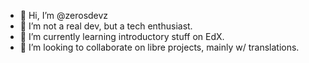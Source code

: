 - 👋 Hi, I’m @zerosdevz
- 👀 I’m not a real dev, but a tech enthusiast.
- 🌱 I’m currently learning introductory stuff on EdX.
- 💞️ I’m looking to collaborate on libre projects, mainly w/ translations.

<!---
zerosdevz/zerosdevz is a ✨ special ✨ repository because its `README.md` (this file) appears on your GitHub profile.
You can click the Preview link to take a look at your changes.
--->
